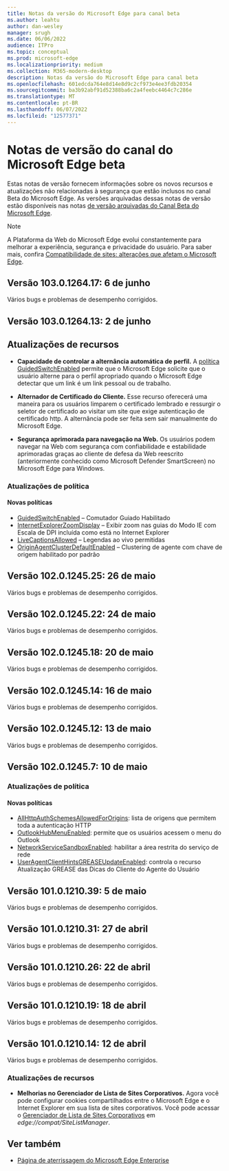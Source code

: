```yaml
---
title: Notas da versão do Microsoft Edge para canal beta
ms.author: leahtu
author: dan-wesley
manager: srugh
ms.date: 06/06/2022
audience: ITPro
ms.topic: conceptual
ms.prod: microsoft-edge
ms.localizationpriority: medium
ms.collection: M365-modern-desktop
description: Notas da versão do Microsoft Edge para canal beta
ms.openlocfilehash: 601edcda764e8d14e8d9c2cf973e4ee3fdb20354
ms.sourcegitcommit: ba3b92abf91d52388ba6c2a4feebc4464c7c286e
ms.translationtype: MT
ms.contentlocale: pt-BR
ms.lasthandoff: 06/07/2022
ms.locfileid: "12577371"
---
```

# <a name="release-notes-for-microsoft-edge-beta-channel"></a>Notas de versão do canal do Microsoft Edge beta

Estas notas de versão fornecem informações sobre os novos recursos e atualizações não relacionadas à segurança que estão inclusos no canal Beta do Microsoft Edge. As versões arquivadas dessas notas de versão estão disponíveis nas notas [de versão arquivadas do Canal Beta do Microsoft Edge](./microsoft-edge-relnote-archive-beta-channel.md).

> [!NOTE]
> A Plataforma da Web do Microsoft Edge evolui constantemente para melhorar a experiência, segurança e privacidade do usuário. Para saber mais, confira [Compatibilidade de sites: alterações que afetam o Microsoft Edge](/microsoft-edge/web-platform/site-impacting-changes).

## <a name="version-1030126417-june-6"></a>Versão 103.0.1264.17: 6 de junho

Vários bugs e problemas de desempenho corrigidos.

## <a name="version-1030126413-june-2"></a>Versão 103.0.1264.13: 2 de junho

## <a name="feature-updates"></a>Atualizações de recursos

- **Capacidade de controlar a alternância automática de perfil.** A [política GuidedSwitchEnabled](/DeployEdge/microsoft-edge-policies#guidedswitchenabled) permite que o Microsoft Edge solicite que o usuário alterne para o perfil apropriado quando o Microsoft Edge detectar que um link é um link pessoal ou de trabalho.

- **Alternador de Certificado do Cliente.** Esse recurso oferecerá uma maneira para os usuários limparem o certificado lembrado e ressurgir o seletor de certificado ao visitar um site que exige autenticação de certificado http. A alternância pode ser feita sem sair manualmente do Microsoft Edge.

- **Segurança aprimorada para navegação na Web.** Os usuários podem navegar na Web com segurança com confiabilidade e estabilidade aprimoradas graças ao cliente de defesa da Web reescrito (anteriormente conhecido como Microsoft Defender SmartScreen) no Microsoft Edge para Windows.

### <a name="policy-updates"></a>Atualizações de política

#### <a name="new-policies"></a>Novas políticas

- [GuidedSwitchEnabled](/DeployEdge/microsoft-edge-policies#guidedswitchenabled) – Comutador Guiado Habilitado
- [InternetExplorerZoomDisplay](/DeployEdge/microsoft-edge-policies#internetexplorerzoomdisplay) – Exibir zoom nas guias do Modo IE com Escala de DPI incluída como está no Internet Explorer
- [LiveCaptionsAllowed](/DeployEdge/microsoft-edge-policies#livecaptionsallowed) – Legendas ao vivo permitidas
- [OriginAgentClusterDefaultEnabled](/DeployEdge/microsoft-edge-policies#originagentclusterdefaultenabled) – Clustering de agente com chave de origem habilitado por padrão

## <a name="version-1020124525-may-26"></a>Versão 102.0.1245.25: 26 de maio

Vários bugs e problemas de desempenho corrigidos.

## <a name="version-1020124522-may-24"></a>Versão 102.0.1245.22: 24 de maio

Vários bugs e problemas de desempenho corrigidos.

## <a name="version-1020124518-may-20"></a>Versão 102.0.1245.18: 20 de maio

Vários bugs e problemas de desempenho corrigidos.

## <a name="version-1020124514-may-16"></a>Versão 102.0.1245.14: 16 de maio

Vários bugs e problemas de desempenho corrigidos.

## <a name="version-1020124512-may-13"></a>Versão 102.0.1245.12: 13 de maio

Vários bugs e problemas de desempenho corrigidos.

## <a name="version-102012457-may-10"></a>Versão 102.0.1245.7: 10 de maio

### <a name="policy-updates"></a>Atualizações de política

#### <a name="new-policies"></a>Novas políticas

- [AllHttpAuthSchemesAllowedForOrigins](/DeployEdge/microsoft-edge-policies#allhttpauthschemesallowedfororigins): lista de origens que permitem toda a autenticação HTTP
- [OutlookHubMenuEnabled](/DeployEdge/microsoft-edge-policies#outlookhubmenuenabled): permite que os usuários acessem o menu do Outlook
- [NetworkServiceSandboxEnabled](/DeployEdge/microsoft-edge-policies#networkservicesandboxenabled): habilitar a área restrita do serviço de rede
- [UserAgentClientHintsGREASEUpdateEnabled](/DeployEdge/microsoft-edge-policies#useragentclienthintsgreaseupdateenabled): controla o recurso Atualização GREASE das Dicas do Cliente do Agente do Usuário

## <a name="version-1010121039-may-5"></a>Versão 101.0.1210.39: 5 de maio

Vários bugs e problemas de desempenho corrigidos.

## <a name="version-1010121031-april-27"></a>Versão 101.0.1210.31: 27 de abril

Vários bugs e problemas de desempenho corrigidos.

## <a name="version-1010121026-april-22"></a>Versão 101.0.1210.26: 22 de abril

Vários bugs e problemas de desempenho corrigidos.

## <a name="version-1010121019-april-18"></a>Versão 101.0.1210.19: 18 de abril

Vários bugs e problemas de desempenho corrigidos.

## <a name="version-1010121014-april-12"></a>Versão 101.0.1210.14: 12 de abril

Vários bugs e problemas de desempenho corrigidos.

### <a name="feature-updates"></a>Atualizações de recursos

- **Melhorias no Gerenciador de Lista de Sites Corporativos.** Agora você pode configurar cookies compartilhados entre o Microsoft Edge e o Internet Explorer em sua lista de sites corporativos. Você pode acessar o [Gerenciador de Lista de Sites Corporativos](/deployedge/edge-ie-mode-site-list-manager) em *edge://compat/SiteListManager*.

<!--- from Version 101.0.1210.10: April 8 to Version 100.0.1185.12: March 18 --->
<!--- from Version 100.0.1185.10: March 17 to Version 99.0.1150.16: February 14 --->
<!--- From Version 99.0.1150.11: February 9 to Version 98.0.1108.27: January 19 --->
<!-- archive from Version 98.0.1108.23: January 14 to Version 97.0.1072.28: December 8 -->
<!--- Version 97.0.1072.21: December 1 to Version 96.0.1054.13: November 5  --->
<!--- archive from Version 96.0.1054.8: November 1 to Version 95.0.1020.14: October 5  --->
<!-- archive from version 95.0.1020.9: September 28 to version 94.0.992.14: September 7 -->
<!-- archive from Version 94.0.992.9: September 2 to Version 92.0.902.40: July 6 -->
<!--Archive from Version 92.0.902.22: June 21 to Version 89.0.774.23: February 8  -->
<!-- Archive from Version 87.0.664.18: October 26 to to version 89.0.774.18: February 3 --->
<!-- Archive from Version 87.0.664.12: October 20 to version 86.0.622.15: September 14 -->
<!--- Archived to version 86.0.622.11: September 9 ---->
<!--- Archived to version 85.0.564.18: July 28 ---->

## <a name="see-also"></a>Ver também

- [Página de aterrissagem do Microsoft Edge Enterprise](https://aka.ms/EdgeEnterprise)

